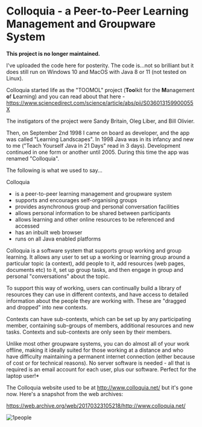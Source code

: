 

# Colloquia - a Peer-to-Peer Learning Management and Groupware System

**This project is no longer maintained.**

I've uploaded the code here for posterity. The code is...not so brilliant but it does still run on Windows 10 and MacOS with Java 8 or 11 (not tested on Linux).

Colloquia started life as the "TOOMOL" project (**Too**lkit for the **M**anagement **o**f **L**earning) and you can read about that here - https://www.sciencedirect.com/science/article/abs/pii/S036013159900055X

The instigators of the project were Sandy Britain, Oleg Liber, and Bill Olivier. 

Then, on September 2nd 1998 I came on board as developer, and the app was called "Learning Landscapes". In 1998 Java was in its infancy and new to me ("Teach Yourself Java in 21 Days" read in 3 days). Development continued in one form or another until 2005. During this time the app was renamed "Colloquia".

The following is what we used to say...

Colloquia

- is a peer-to-peer learning management and groupware system
- supports and encourages self-organising groups
- provides asynchronous group and personal conversation facilities
- allows personal information to be shared between participants
- allows learning and other online resources to be referenced and accessed
- has an inbuilt web browser
- runs on all Java enabled platforms

Colloquia is a software system that supports group working and group learning. It allows any user to set up a working or learning group around a particular topic (a context), add people to it, add resources (web pages, documents etc) to it, set up group tasks, and then engage in group and personal "conversations" about the topic.
 
To support this way of working, users can continually build a library of resources they can use in different contexts, and have access to detailed information about the people they are working with. These are "dragged and dropped" into new contexts.
 
Contexts can have sub-contexts, which can be set up by any participating member, containing sub-groups of members, additional resources and new tasks. Contexts and sub-contexts are only seen by their members.
 
Unlike most other groupware systems, you can do almost all of your work offline, making it ideally suited for those working at a distance and who have difficulty maintaining a permanent internet connection (either because of cost or for technical reasons). No server software is needed - all that is required is an email account for each user, plus our software. Perfect for the laptop user!*

The Colloquia website used to be at http://www.colloquia.net/ but it's gone now. Here's a snapshot from the web archives:

https://web.archive.org/web/20170323105218/http://www.colloquia.net/

![1people](https://user-images.githubusercontent.com/600504/88205837-40c9d400-cc45-11ea-8e9c-11bcfaf451a7.jpg)

